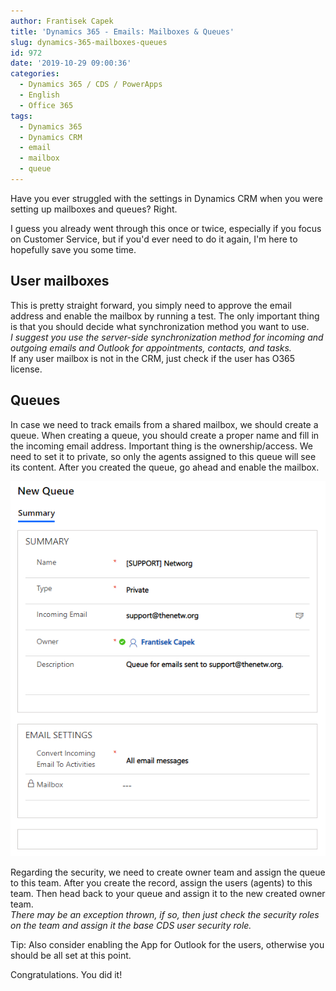 ```yaml
---
author: Frantisek Capek
title: 'Dynamics 365 - Emails: Mailboxes & Queues'
slug: dynamics-365-mailboxes-queues
id: 972
date: '2019-10-29 09:00:36'
categories:
  - Dynamics 365 / CDS / PowerApps
  - English
  - Office 365
tags:
  - Dynamics 365
  - Dynamics CRM
  - email
  - mailbox
  - queue
---
```


Have you ever struggled with the settings in Dynamics CRM when you were setting up mailboxes and queues? Right.

I guess you already went through this once or twice, especially if you focus on Customer Service, but if you'd ever need to do it again, I'm here to hopefully save you some time.

## User mailboxes

This is pretty straight forward, you simply need to approve the email address and enable the mailbox by running a test. The only important thing is that you should decide what synchronization method you want to use.  
_I suggest you use the server-side synchronization method for incoming and outgoing emails and Outlook for appointments, contacts, and tasks._  
If any user mailbox is not in the CRM, just check if the user has O365 license.

## Queues

In case we need to track emails from a shared mailbox, we should create a queue. When creating a queue, you should create a proper name and fill in the incoming email address. Important thing is the ownership/access. We need to set it to private, so only the agents assigned to this queue will see its content. After you created the queue, go ahead and enable the mailbox.

<div class="wp-block-image">

![This is an example of a queue for shared mailbox support@thenetw.org in Dynamics CRM.](/uploads/2019/10/image.png)

</div>

Regarding the security, we need to create owner team and assign the queue to this team. After you create the record, assign the users (agents) to this team. Then head back to your queue and assign it to the new created owner team.  
_There may be an exception thrown, if so, then just check the security roles on the team and assign it the base CDS user security role._

Tip: Also consider enabling the App for Outlook for the users, otherwise you should be all set at this point.

Congratulations. You did it!